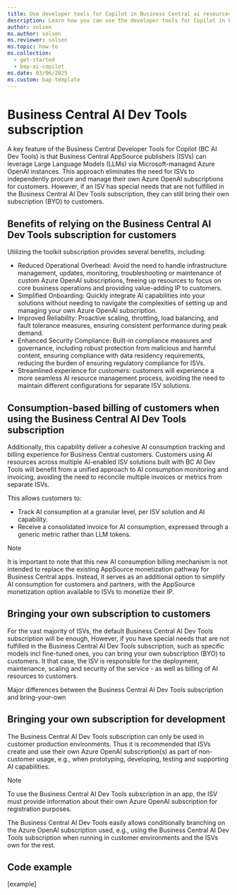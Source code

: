 ```yaml
---
title: Use developer tools for Copilot in Business Central ai resources 
description: Learn how you can use the developer tools for Copilot in Business Central ai resources in your extensions to create Copilot experiences in Business Central
author: solsen
ms.author: solsen
ms.reviewer: solsen
ms.topic: how-to
ms.collection:
  - get-started
  - bap-ai-copilot
ms.date: 03/06/2025
ms.custom: bap-template
---
```

# Business Central AI Dev Tools subscription
A key feature of the Business Central Developer Tools for Copilot (BC AI Dev Tools) is that Business Central AppSource publishers (ISVs) can leverage Large Language Models (LLMs) via Microsoft-managed Azure OpenAI instances. This approach eliminates the need for ISVs to independently procure and manage their own Azure OpenAI subscriptions for customers. However, if an ISV has special needs that are not fulfilled in the Business Central AI Dev Tools subscription, they can still bring their own subscription (BYO) to customers. 
 
## Benefits of relying on the Business Central AI Dev Tools subscription for customers
Utilizing the toolkit subscription provides several benefits, including:
* Reduced Operational Overhead: Avoid the need to handle infrastructure management, updates, monitoring, troubleshooting or maintenance of custom Azure OpenAI subscriptions, freeing up resources to focus on core business operations and providing value-adding IP to customers.
* Simplified Onboarding: Quickly integrate AI capabilities into your solutions without needing to navigate the complexities of setting up and managing your own Azure OpenAI subscription.
* Improved Reliability: Proactive scaling, throttling, load balancing, and fault tolerance measures, ensuring consistent performance during peak demand.
* Enhanced Security Compliance: Built-in compliance measures and governance, including robust protection from malicious and harmful content, ensuring compliance with data residency requirements, reducing the burden of ensuring regulatory compliance for ISVs.
* Streamlined experience for customers: customers will experience a more seamless AI resource management process, avoiding the need to maintain different configurations for separate ISV solutions.

## Consumption-based billing of customers when using the Business Central AI Dev Tools subscription  
Additionally, this capability deliver a cohesive AI consumption tracking and billing experience for Business Central customers. Customers using AI resources across multiple AI-enabled ISV solutions built with BC AI Dev Tools will benefit from a unified approach to AI consumption monitoring and invoicing, avoiding the need to reconcile multiple invoices or metrics from separate ISVs. 

This allows customers to: 
* Track AI consumption at a granular level, per ISV solution and AI capability.
* Receive a consolidated invoice for AI consumption, expressed through a generic metric rather than LLM tokens.
 
> [!NOTE]  
> It is important to note that this new AI consumption billing mechanism is not intended to replace the existing AppSource monetization pathway for Business Central apps. Instead, it serves as an additional option to simplify AI consumption for customers and partners, with the AppSource monetization option available to ISVs to monetize their 
IP.

## Bringing your own subscription to customers
For the vast majority of ISVs, the default Business Central AI Dev Tools subscription will be enough, However, if you have special needs that are not fulfilled in the Business Central AI Dev Tools subscription, such as specific models incl fine-tuned ones, you can bring your own subscription (BYO) to customers. It that case, the ISV is responsible for the deployment, maintenance, scaling and security of the service - as well as billing of AI resources to customers.

Major differences between the Business Central AI Dev Tools subscription and bring-your-own


## Bringing your own subscription for development
The Business Central AI Dev Tools subscription can only be used in customer production environments. Thus it is recommended that ISVs create and use their own Azure OpenAI subscription(s) as part of non-customer usage, e.g., when prototyping, developing, testing and supporting AI capabilities. 

> [!NOTE]  
> To use the Business Central AI Dev Tools subscription in an app, the ISV must provide information about their own Azure OpenAI subscription for registration purposes.

The Business Central AI Dev Tools easily allows conditionally branching on the Azure OpenAI subscription used, e.g., using the Business Central AI Dev Tools subscription when running in customer environments and the ISVs own for the rest.

## Code example
[example]
